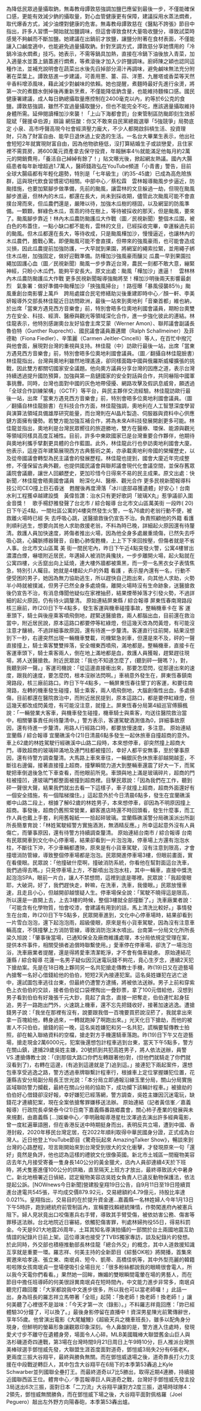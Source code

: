 為降低民眾過量攝取鈉，無毒教母譚敦慈強調加鹽巴應留到最後一步，不僅能確保口感，更能有效減少鈉的攝取量，對心血管健康更有保障，建議採用水蒸法燜煮，取代爆香方式，減少油煙對健康的危害。無毒教母譚敦慈在《醫點不誇張》節目中指出，許多人習慣一開始就加鹽調味，但這會導致食材大量吸收鹽分，導致試菜時感覺不夠鹹而不斷加鹽。她建議在出鍋前才放鹽，讓鹽分附著在食材表面，不僅能讓入口鹹度適中，也能避免過量攝取鈉。針對烹調方式，譚敦慈分享她慣用的「冷鍋冷油水燜煮」技巧。她表示，不需等鍋具加熱，直接在冷鍋下油後放入青菜，加入適量水並蓋上鍋蓋進行燜煮，等煮滾後才加入少許鹽調味。廚師陳之穎也認同這種作法，並補充說明會在蔬菜出水後先舀掉部分湯汁再調味，避免鹹味無法充分附著在菜葉上。譚敦慈進一步建議，可善用蔥、薑、蒜、洋蔥、九層塔或香菜等天然辛香料增添風味，藉此減少對鹹味的依賴。她也提醒，煮麵時最好先進行汆燙，將第一次的煮麵水倒掉後再重新烹煮，不僅能降低鈉含量，也能維持麵條口感。國民健康署建議，成人每日鈉總攝取量應控制在2400毫克以內，約等於6公克的食鹽。譚敦慈強調，雖然不宜過量攝取鹽分，但也不能完全不吃，應該適量攝取維持身體所需。延伸閱讀樺加沙來襲！「上山下海都會罰」台東管制區防颱即刻生效郝龍斌「聲援卓伯源」辯論 網狂酸：你又不敢來自民黨總裁選舉「5強競爭」局勢底定 小泉、高市呼聲高現今社會經濟壓力龐大，不少人都開啟斜槓生活、投資理財，只為了財富自由、能早日退休過上安逸的生活。一名台大畢業生表示，他出社會短短2年就實現財富自由，因為他物欲極低，沒打算結婚生子或談戀愛，且住家裡不需買房，將600萬元資產拿去保守投資，年報酬率4％就能滿足他每月約2萬元的開銷費用，「養活自己綽綽有餘了！」貼文曝光後，掀起網友熱議。國內大腸癌患者每年新增超過1.7萬人，醫師錢政弘在YouTube頻道「小青書」警告，目前全球大腸癌都有年輕化趨勢，特別是「七年級生」（約35-45歲）已成為高危險族群，這與現代飲食習慣密切相關。中部中心／蔡松霖　雲林報導颱風步步逼近，防颱措施，也要加緊腳步做準備，先前的颱風，讓雲林的文旦躲過一劫，但現在颱風腳步進逼，但林內的木瓜，都還在長大，尚未到採收期，儘管此次颱風可能不會直撲台灣而來，但瓜農們還是，嚴陣以待，加強木瓜樹的穩固，以及網室的防風準備。一顆顆，鮮綠色木瓜，乖乖的待在樹上，等待被採收的那天，但是颱風，要來了。颱風腳步靠近！林內木瓜農防颱護瓜大作戰（圖／民視新聞）整個木瓜園，被白色的布蓋住，一點小缺口都不能有，雲林的文旦，已經採收完畢，幸運躲過先前的颱風。但木瓜都還在長大，等待收成，只是颱風樺加沙，慢慢逼近，也讓林內的木瓜農們，膽戰心驚。即便颱風可能不會直撲，但帶來的強風豪雨，也可能會造成災損，因此瓜農提前加強防護，一大早就到果園，將網室的繩索拉緊，並用繩子綁住木瓜樹，加強固定，做好迎戰準備。防樺加沙強風豪雨釀災 瓜農一早到果園拉繩加固護心血（圖／民視新聞）颱風一步步靠近台灣，農民一刻都不敢大意，繃緊神經，只盼小木瓜們，能夠平安長大。原文出處：颱風「樺加沙」進逼！　雲林林內木瓜農防颱護瓜大作戰 更多民視新聞報導強颱將至！樺加沙明後兩天影響最劇烈　氣象署：做好準備中颱樺加沙「挾強風掃台」！路徑曝「暴風侵襲85％」颱風重創台南影響上萬戶　跨局處媒合民宅修繕助災後重建即時中心／顏一軒、李美妍報導外交部長林佳龍近日訪問歐洲，最後一站來到奧地利「音樂首都」維也納，於出席「當東方遇見西方音樂會」前，特別會晤多位奧地利國會議員，期盼台奧雙方在安全、科技、經濟、醫療與觀光等領域深化合作，進一步強化彼此的連結。林佳龍表示，他特別感謝奧台友好協會主席艾蒙（Werner Amon）、聯邦議會副議長魯伯特（Gunther Ruprecht）、國民議會議員蕭邁爾（Ralph Schallmeiner）及菲德勒（Fiona Fiedler）、辛策麗（Carmen Jeitler-Cincelli）等人，在百忙中撥冗與他會面，展現對台灣的重視與支持。林佳龍（中）訪歐行最後一站，出席「當東方遇見西方音樂會」前，特別會晤多位奧地利國會議員。（圖／翻攝自林佳龍臉書）林佳龍指出，台灣與奧地利雖然地理遙遠，卻同樣面臨中國與俄羅斯威權擴張的挑戰，因此雙方都關切國家安全議題。他向奧方議員分享台灣的因應之道，表示台灣持續透過提升國防預算，加強與第一島鏈國家的安全對話與合作，共同嚇阻中國軍事挑釁。同時，台灣也面對中國的灰色地帶侵擾、網路攻擊及假訊息威脅，願透過「全球合作訓練架構」（GCTF）等平台，與民主夥伴交流經驗。林佳龍訪歐行最後一站，出席「當東方遇見西方音樂會」前，特別會晤多位奧地利國會議員。（圖／翻攝自林佳龍臉書）在科技合作方面，林佳龍強調，奧地利在人工智慧深度學習與演算法領域具備雄厚研究能量，而台灣則在AI晶片製造、伺服器與資料中心供應鏈方面擁有優勢。若雙方能加強互補合作，將為未來AI科技發展開創更多可能。林佳龍並指出，奧地利是台灣民眾嚮往的旅遊勝地，雙方在醫療、環保、能源與觀光等領域同樣具高度互補性。目前，許多中東歐國家已是台灣重要合作夥伴，他期待與奧地利攜手擘劃更具體的合作藍圖。此外，林佳龍此行也參訪奧地利國會大廈。他表示，這座百年建築展現西方古典藝術之美，亦承載奧地利帝國的榮耀歷史，以及從帝國議會轉型為民主議會的發展歷程。林佳龍也提到，國會大廈近年完成整修，不僅保留古典外觀，也提供國民議會與聯邦議會現代化會議空間，並保存舊眾議院會議廳，讓世人回顧歷史，更加珍惜今日得來不易的民主成果。原文出處：快新聞／林佳龍會晤奧國會議員　盼深化AI、醫療、觀光合作 更多民視新聞報導科技公司CEO撞上巨石昏迷　甦醒後再度滑落「冰川底部尋獲遺體」好安心！台南水利工程獲卓越建設獎　黃偉哲讚：治水只有更好歌詞「玻璃X丸」惹爭議卻入圍金音獎！　歌手楊舒雅發聲了台北市 / 綜合報導 台北市文山區萬美街 一段昨( 20)日下午近4點，一間社區公寓的4樓突然發生火警，一名76歲的老翁行動不便，被救離火場時已經 失 去呼吸心跳，送醫搶救後仍宣告不治。負責照顧他的外籍 看護 則順利逃生，想要向其他人求助救援老翁，不料為時已晚，詳細起火原因還有待釐清。救護人員加快速度，將傷者推出火場，因為他全身多處嚴重燒傷，已然失去呼吸心跳，心臟脈搏器聲音，自動心肺復甦機，上上下下來回按壓，但傷者就是不省人事。台北市文山區萬 美 街一間民宅內，昨日下午近4點突發火警，公寓4樓冒出濃濃白煙，嚇壞附近居民，年邁婦人被消防員攙扶，一步步離開火場，起火點就在公寓四樓，火舌竄出向上延燒，連大樓外牆都被熏黑，而一旁一名黑衣女子表情焦急，特別引人矚目。她就是4樓起火戶的外籍 看護 ，表示屋內還有一名，行動不便受困的男子，她因為無力協助逃生，所以趕快自己跑出來，向其他人求助，火勢半小時就被撲滅，但男子已然全身多處燒傷，離開火場時沒有生命跡象，送醫搶救後仍宣告不治，有消息傳聞他疑似在家裡抽菸，結果煙蒂掉落才引發火勢，不過詳細的起火原因，仍有待火調釐清。  原始連結屏東縣 / 綜合報導 屏東恆春南灣路段核三廠前，昨(20)日下午4點多，發生客運與機車碰撞事故，整輛機車卡在 客 運車頭下，騎士與後座乘客噴飛倒地，趕緊送醫搶救，兩人都腦出血，目前還在救治當中，附近居民說，原本這路口都要停等紅綠燈，但這幾天改為閃黃燈，有可能沒注意才釀禍，不過詳細事故原因，還有待進一步釐清。客運直行往前開，結果沒想到下一秒，右邊突然出現一輛機車雙載，司機緊急剎車，但還是來不及，砰的一聲直接撞上，騎士乘客雙雙摔落，安全帽東西噴飛，滿地都是。整輛機車，直接卡在客運車頭下，騎士乘客兩人，倒在地上滿地都是血，救護人員獲報，趕緊趕往現場，將人送醫搶救。附近民眾說：「我也不知道怎麼了，(聽到砰一聲嗎？)，對，我聽到砰一聲。」客運司機說：「從這邊直接衝出來，那要怎麼閃，從那邊出來的速度，跟我的速度，要怎麼閃，根本沒辦法閃啊。」車禍意外發生在，屏東恆春鎮南灣路段，核三廠前路口。昨日下午4點多，一輛屏東恆春往墾丁的客運，和要往南灣路，左轉的機車發生碰撞，騎士乘客，兩人噴飛倒地，大腦創傷性出血，多處損傷，目前都還在醫院救治中，而附近居民提到，原本這路口，都是要停紅綠燈，但這幾天都改成閃黃燈，有可能沒注意，就撞上。屏東恆春分局第4組巡官傅顥楓說：「一輛營業大客車，與機車發生碰撞，機車騎士與乘客，均送往醫院救治當中，相關肇事責任尚待釐清中。」警方表示，客運駕駛酒測值為0，詳細事故原因，還有待進一步釐清，用路人行經路口時，都要放慢速度，多注意。  原始連結宜蘭縣 / 綜合報導 宜蘭礁溪今(21)日清晨6點多發生一起休旅車自撞超商的意外。車上62歲的林姓駕駛行經礁溪中山路二段時，本來想停車，卻突然撞上超商大門，導致超商的玻璃碎滿地及連門柱都被撞凹，幸好人都平安無事，至於肇事原因，還有待警方調查釐清。大馬路上車來車往，一輛銀灰色休旅車卻越開越歪，不斷往右邊偏，接著直接撞上超商，撞擊瞬間力道大到整輛車還震了好大一下，而駕駛把車倒退後急忙下車查看，而他眼前所見。車頭與地上滿是玻璃碎片，超商的門柱被撞凹，連玻璃門都整面被撞到超商裡。目擊民眾說：「因為我們在工作，聽到砰一聲很大聲，結果我們就出去看一下這樣子，車子就撞上超商，超商外面還好有一個安全措施，有一個階梯擋住。」這起意外於今日清晨6點多，發生在宜蘭礁溪鄉中山路二段上，根據了解62歲的林姓男子，本來想停車，卻因為不明原因撞上超商。事發後，超商仍舊照常營業，顧客進店時還不時回頭看，發生什麼事，而工作人員也戴上手套，利用舊報紙一一撿起碎玻璃。宜蘭縣礁溪警分局礁溪派出所副所長簡羣育說：「林姓駕駛經警方實施酒測，無酒精反應。」所幸這起意外沒有人員傷亡，而肇事原因，還有待警方持續調查釐清。  原始連結台南市 / 綜合報導 台南有民眾開車到文化中心停車場，結果卻看到一片泡泡海，停車場上方還有泡泡水柱，不斷往下沖，不少車輛都遭殃，原來是有小貨車駕駛，沒有注意到限高，才會撞壞消防管線，導致整個停車場都是泡泡。民眾開進停車場3樓，但眼前畫面，實在看傻眼。民眾說：「他撞破什麼啊，撞破消防系統，你看他在幫對面這台洗車，我們過得去嗎。」只見停車場上方，不斷噴出泡泡水柱，其中一輛車，直接中獎洗起泡泡SPA，眼前一片白，讓人不禁想問，這裡到底是哪裡。民眾說：「我超傻眼耶，大破洞，好了，我們趕快走，幹嘛，在洗車，洗車，我傻眼。」民眾放慢車速，且走且小心，但越開卻越懷疑人生。停車場保全說：「駕駛不曉得這是限高，所以還是一直開上去，上去3樓的時候，整個3樓就全部撞斷了。」洗車廠業者說：「可能含有化學物質，怕會咬漆，會建議有用到的話，馬上清洗比較好。」事情發生在台南，昨(20)日下午5點多，民眾開車進到，文化中心停車場時，結果卻看到一片雪白泡泡，還下起泡泡雨，超級傻眼，原來是有小貨車駕駛，因為沒有注意車輛高度，不慎撞擊上方消防管線，導致消防泡沫水噴出。台南第一分局文化所所長梁久旭說：「肇事後當場，已通知保全及廠商維護處理，本分局依規定受理在案，提供本件事件，相關受損者追償時聯繫使用。」愛車停在停車場，卻洗了一場泡泡浴，洗車廠業者提醒，還是得將愛車清潔乾淨，才不會有傷車疑慮。  原始連結花蓮縣 / 綜合報導 花蓮一名男子疑似因沉迷電玩錢不夠花，竟心生歹念，連續2天犯下搶劫案。先是在18日晚上夥同另一名共犯搶走傳教士手機，昨(19)日又在遊藝場內搶奪一名好心借錢給他的伯伯，短短2天內接連犯案。這名吳姓嫌犯在逃亡途中，還試圖包車逃往台東，但最終仍遭警方逮捕，將被依法送辦。男子上前和穿紫色上衣伯伯的交談，接者伯伯從口袋裡掏出一疊鈔票，拿了100元借給他，沒想到男子看到伯伯有好幾張千元大鈔，竟起了貪念，直接一把奪走，伯伯連忙起身狂追，男子一路跑出門外，火速跳上機車，還不忘先把錢收好，接著加速逃逸。遭搶錢男子說：「我坐在那裡有沒有，說要跟我借一百塊要買菸說沒菸了，我就拿出來拿一百塊給他，轉身過來，一轉就跑掉了啊跑出來。」光天化日下搶劫，而他的被害人不只伯伯，搶錢的前一晚，這名吳姓嫌犯和另一名共犯，謊稱要幫傳教士拍照，卻在輸入聯絡資料的空檔，搶走對方手機還騎車落跑。昨(19)日下午又在遊藝場，搶走現金2萬6000元，犯案後還想包計程車逃到台東，當天下午5點多，警方在關山鎮，逮捕29歲吳姓主嫌，20號抓到共犯高姓男子，將人依法送辦，員警VS.遭搶傳教士說：「(到那個大路口你們左轉跟著他)對，(但他們就騎走了你們就沒看到了)，右轉在這邊，(有追到這邊就是了)追到這。」接連犯下兩起案件，還想包車享受逃逸之路，警方透過車牌聯繫計程車行，根據車上定位掌握嫌犯位置，花蓮縣吉安分局副分局長王世光說：「本分局立即通報沿線玉里分局，關山分局實施區域聯防警力攔截，最終在關山分局的協助下，成功攔下該輛計程車。」被搶劫的伯伯好心借錢卻沒好報，幸好嫌犯已經落網，警方調查，吳姓主嫌因沉迷電玩，缺錢花才連續犯案，現在全案依搶奪罪嫌移送法辦。  原始連結（記者黃信峯／嘉義報導）行政院長卓榮泰今(21)日南下嘉義縣番路鄉農會，關心柿子產業的發展與未來規劃，由嘉義縣 […]娛樂中心／李明融報導港星杜汶澤過去演出許多經典電影，曾一度紅遍華語圈，但在香港反送中時期挺身而出，表明反共立場，遭到中國、香港封殺，2020年移民台灣定居，在2022年順利取得中華民國身分證，正式成為台灣人。近日他登上YouTube節目《驚奇玩起來 AmazingTalker Show》，暢談來到台灣的心路歷程，坦言剛開始來到台灣受到很大的文化衝擊，才發現原來一句「還好」竟然是負評，他也認為這樣的禮貌文化很像英國。新北市土城區一間寵物美容店去年九月接受寄養一隻身長140公分的黃金獵犬，店內人員卻連續4天於下班時，將犬隻塞進僅100公分的烘箱，直至隔天上班方才放出，最終導致該犬中暑身亡。新北地檢署近日偵結，認定寵物美容店吳姓女負責人已違反動物保護法，依法提起公訴。[NOWnews今日新聞]營建股皇翔19日公告，自9月11日至19日陸續買進台達電共545張，平均成交價879.92元，交易總額約4.79億元，持股比率達0.021%。皇翔指出，交易目的在於提升資金運...嘉義縣一名林姓婦人今年1月13日下午5時許，跑到總統府前管制區內，宣稱要找賴總統陳情，作勢闖進府內被憲兵阻下。婦人見狀竟出口咬傷憲兵右手臂，導致其手臂受傷，被依妨害公務、傷害等罪移送法辦。台北地院近日審結，依觸犯傷害罪，判處林婦拘役55日，得易科罰金。今天是921大地震26周年，土耳其知名導演拍攝的一部關於台土兩國地震互助情誼的紀錄片日前上架。這位導演也接受了TVBS獨家專訪，談及紀錄片的發想。於此同時，外交部也積極推動部長林佳龍「總合外交」的概念，其中人道救援知識互享就是重要一環。羅志祥、何美主持的全新節目《綜藝OK啦》將開播，首集來賓邀來哈孝遠、張立東、南珉貞、短今、凱蒂、高橋佳帆等，其中外型亮麗的韓籍啦啦隊女孩南珉貞一登場便吸引全場目光：「很多粉絲都說我的眼睛很會電人，所以我今天電你們看看。」果然她一回眸，嫵媚的雙眼瞬間電暈在場的男藝人，而在節目中擔任班導師的何美很訝異南珉貞在短時間內，中文能力進步非常多，南珉貞聽完打趣回覆：「大家都說我中文進步很多，所以我也可以當老師囉！」此話一出，身為班長的羅志祥立馬帶著「全班」起鬨：「換老師！換老師！換老師！」讓何美聽了心裡很不是滋味：「今天才第一次（錄影）。」不料羅志祥竟回應：「妳已經體驗30分鐘了，可以換了。」最後身影停留在直播中！資深男星陳光前驚傳辭世，享年55歲。他曾演出電影《大尾鱸鰻》《超級天兵之機車班長》，雖多以配角身分現身，但鮮明的螢幕形象讓觀眾印象深刻。令人鼻酸的是，警方進入住處時，發現愛犬寸步不離守在遺體身旁，場面令人心碎。MLB美國職棒大聯盟舊金山巨人與洛杉磯道奇四連戰，第3場在台灣時間9月21日周日上午9時10分，巨人推派台灣旅美棒球選手鄧愷威先發，大聯盟生涯首度面對道奇，鄧愷威3局失2分有6張老K，更兩度三振大谷翔平，最終與勝負無關。而在鄧愷威退場之後，道奇靠長打火力支援在中段戰逆轉巨人，其中包含大谷翔平在6局下的本季第53轟追上Kyle Schwarber並列國聯全壘打王。而最終道奇以7比5勝出，取得近期4連勝，持續接近國聯西區王位。體育中心／季芸報導巨人與道奇之戰，台灣好手鄧愷威先發主投3局送出6次三振，面對日本「二刀流」大谷翔平讓對方2度三振，退場時球隊4：2領先，鄧愷威無關勝負，而在鄧愷威下場之後，大谷翔平面對佩格羅（Joel Peguero）敲出左外野方向陽春砲，本季第53轟出爐。